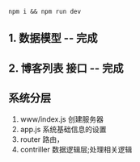 ```
npm i && npm run dev
```

## 1. 数据模型 -- 完成

## 2. 博客列表 接口 -- 完成

## 系统分层

1. www/index.js 创建服务器
2. app.js 系统基础信息的设置
3. router 路由，
4. contriller 数据逻辑层;处理相关逻辑
